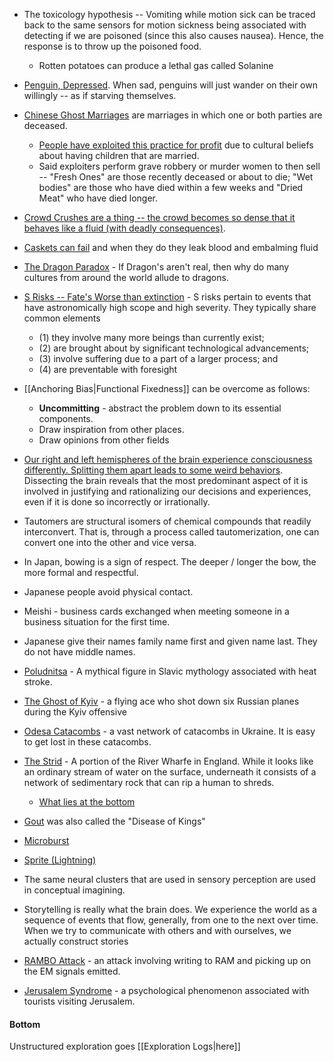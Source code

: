 * The toxicology hypothesis -- Vomiting while motion sick can be traced back to the same sensors for motion sickness being associated with detecting if we are poisoned (since this also causes nausea). Hence, the response is to throw up the poisoned food.
	* Rotten potatoes can produce a lethal gas called Solanine


* [Penguin, Depressed](https://www.reddit.com/r/todayilearned/comments/1tjusn/til_that_penguins_when_depressed_or_had_enough/?rdt=38134). When sad, penguins will just wander on their own willingly -- as if starving themselves.

* [Chinese Ghost Marriages](https://en.wikipedia.org/wiki/Chinese_ghost_marriage) are marriages in which one or both parties are deceased. 
	* [People have exploited this practice for profit](https://www.youtube.com/watch?v=E_xzRvYslHE) due to cultural beliefs about having children that are married. 
	* Said exploiters perform grave robbery or murder women to then sell -- "Fresh Ones" are those recently deceased or about to die; "Wet bodies" are those  who have died within a few weeks and "Dried Meat" who have died longer. 

* [Crowd Crushes are a thing -- the crowd becomes so dense that it behaves like a fluid (with deadly consequences)](https://en.wikipedia.org/wiki/Crowd_collapses_and_crushes). 

* [Caskets can fail](https://www.youtube.com/watch?v=JRZjvq22ZcY) and when they do they leak blood and embalming fluid

* [The Dragon Paradox](https://www.youtube.com/watch?v=UopANFTGexA) - If Dragon's aren't real, then why do many cultures from around the world allude to dragons.

* [S Risks -- Fate's Worse than extinction](https://www.youtube.com/watch?v=fqnJcZiDMDo) - S risks pertain to events that have astronomically high scope and high severity. They typically share common elements 
	* (1) they involve many more beings than currently exist; 
	* (2) are brought about by significant technological advancements; 
	* (3) involve suffering due to a part of a larger process; and 
	* (4) are preventable with foresight


* [[Anchoring Bias|Functional Fixedness]] can be overcome as follows:
	* **Uncommitting** - abstract the problem down to its essential components. 
	* Draw inspiration from other places.
	* Draw opinions from other fields

* [Our right and left hemispheres of the brain experience consciousness differently. Splitting them apart leads to some weird behaviors](https://www.youtube.com/watch?v=_TYuTid9a6k). Dissecting the brain reveals that the most predominant aspect of it is involved in justifying and rationalizing our decisions and experiences, even if it is done so incorrectly or irrationally.

* Tautomers are structural isomers of chemical compounds that readily interconvert. That is, through a process called tautomerization, one can convert one into the other and vice versa.

* In Japan, bowing is a sign of respect. The deeper / longer the bow, the more formal and respectful. 
* Japanese people avoid physical contact. 
* Meishi - business cards exchanged when meeting someone in a business situation for the first time.
* Japanese give their names family name first and given name last. They do not have middle names.

* [Poludnitsa](https://en.wikipedia.org/wiki/Lady_Midday) - A mythical figure in Slavic mythology associated with heat stroke.
* [The Ghost of Kyiv](https://en.wikipedia.org/wiki/Ghost_of_Kyiv) - a flying ace who shot down six Russian planes during the Kyiv offensive

* [Odesa Catacombs](https://en.wikipedia.org/wiki/Odesa_catacombs) - a vast network of catacombs in Ukraine. It is easy to get lost in these catacombs.
* [The Strid](https://en.wikipedia.org/wiki/River_Wharfe) - A portion of  the River Wharfe in England. While it looks like an ordinary stream of water on the surface, underneath it consists of a network of sedimentary rock that can rip a human to shreds.
	* [What lies at the bottom](https://www.youtube.com/watch?v=ot8lr_5oHE4)


* [Gout](https://www.youtube.com/watch?v=5c_YoU0Kdvk) was also called the "Disease of Kings"

* [Microburst](https://en.wikipedia.org/wiki/Downburst)
* [Sprite (Lightning)](https://en.wikipedia.org/wiki/Sprite_(lightning))

* The same neural clusters that are used in sensory perception are used in conceptual imagining.
* Storytelling is really what the brain does. We experience the world as a sequence of events that flow, generally, from one to the next over time. When we try to communicate with others and with ourselves, we actually construct stories

* [RAMBO Attack](https://www.youtube.com/watch?v=ihtAijebU-M) - an attack involving writing to RAM and picking up on the EM signals emitted. 

* [Jerusalem Syndrome](https://www.youtube.com/watch?v=rr-x_6sQVlw) - a psychological phenomenon associated with tourists visiting Jerusalem.
#### Bottom
Unstructured exploration goes [[Exploration Logs|here]]